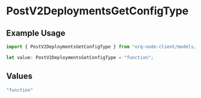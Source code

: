 # PostV2DeploymentsGetConfigType

## Example Usage

```typescript
import { PostV2DeploymentsGetConfigType } from "orq-node-client/models/operations";

let value: PostV2DeploymentsGetConfigType = "function";
```

## Values

```typescript
"function"
```